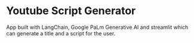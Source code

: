 # Youtube Script Generator
App built with LangChain, Google PaLm Generative AI and streamlit which can generate a title and a script for the user.

